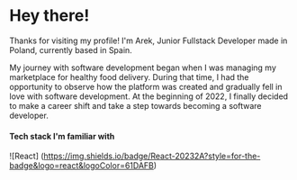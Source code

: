# Hey there!

Thanks for visiting my profile!
I'm Arek, Junior Fullstack Developer made in Poland, currently based in Spain.

My journey with software development began when I was managing my marketplace for healthy food delivery. During that time, I had the opportunity to observe how the platform was created and gradually fell in love with software development. At the beginning of 2022, I finally decided to make a career shift and take a step towards becoming a software developer.

#### Tech stack I'm familiar with

![React] (https://img.shields.io/badge/React-20232A?style=for-the-badge&logo=react&logoColor=61DAFB)
